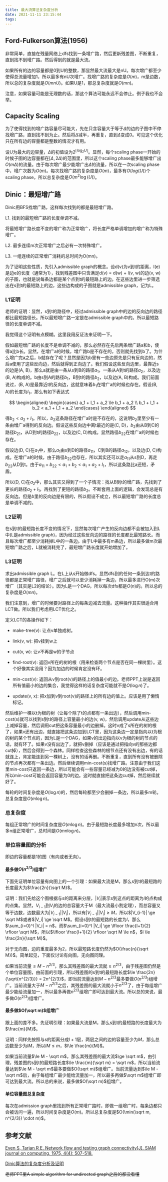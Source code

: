 ```yaml
---
title: 最大流算法复杂度分析
date: 2021-11-11 23:15:44
tags:
---
```


## Ford-Fulkerson算法(1956)

非常简单，直接在残量网络上dfs找到一条增广路，然后更新残差图，不断重复，直到找不到增广路。然后得到的就是最大流。

如果所有的边的容量都是0到U的整数，那显然最大流最大是nU。每次增广都至少使得总流量增加1，所以最多有nU次增广。找增广路的复杂度是$O(m)$，m是边数，所以总的复杂度就是$O(mnU)$。如果U是1，那总复杂度就是$O(mn)$。

注意，如果容量可能是无理数的话，那这个算法可能永远不会停止。例子我也不会举。

## Capacity Scaling

为了使得找到的增广路容量尽可能大，先在只含容量大于等于$\Delta$的边的子图中不停找增广路，直到找不到为止。然后将$\Delta$减半，再重复，直到$\Delta$变成0。可见这个优化只在所有边的容量都是整数的情况才有用。

设U为最大的边容量，$\Delta$的初值设为$2^{\lfloor \log_2 U \rfloor}$。显然，每个scaling phase一开始的时候子图的边容量都在$[\Delta, 2\Delta)$的范围里，所以这个scaling phase最多能够增广出$O(m\Delta)$的流量。由于每次增广最少能增广出$\Delta$的流量，所以在一次scaling phase中，增广次数为$O(m)$。每次找增广路的复杂度是$O(m)$，最多有$O(log(U))$个scaling phase，所以总复杂度是$O(m^2\log(U))$。

## Dinic：最短增广路

Dinic用BFS找增广路，这样每次找到的都是最短增广路。

L1. 找到的最短增广路的长度单调不减。

将最短增广路长度不变的增广称为正常增广，将长度严格单调增加的增广称为特殊增广。

L2. 最多连续m次正常增广之后必有一次特殊增广。

L3. 一组连续的正常增广消耗的总时间为O(mn)。

为了证明这些性质，先引入admissible graph的概念。设d(v)为v到t的距离，l(e)是边e的长度（通常为1），找到残差图中只含满足d(v) = d(w) + l(v, w)的边(v, w)的子图，也就是说每条边都是某个点到t的最短路上的边。在这些边里进一步筛选出在s到t的最短路上的边，这些边构成的子图就是admissible graph，记为L。

### L1证明

老师的证明：显然，s到t的路径中，经过admissible graph中的边的反向边的路径都比最短路径长。所以最短增广路一定是在admissible graph中的。所以最短路径的长度单调不减。

我觉得这个证明有点模糊。这里我用反证法来证明一下。

假如最短增广路的长度不是单调不减的，那么必然存在先后两条增广路a和b，使得a比b长。显然，在增广a的时候，增广路b是不存在的，否则就先找到b了。为什么增广完a之后，b就存在了呢？显然是因为b里有一些边原先是只有反向边的，然后a使用了这些反向边，然后就得到正向边了。我们假设这些反向边里，最靠近s的边是(A, B)，那么a就是由一条从s到B的路径$a_1$，一条从A到t的路径$a_2$，以及边(B, A)构成的。b由s到A的路径$b_1$，B到t的路径$b_2$，以及边(A, B)构成。我们前面说过，(B, A)是最靠近t的反向边，这就意味着$b_1$在增广a的时候也存在。假设(B, A)的长度为$l_1$，那么有如下表达式

$$
\begin{aligned}
    \begin{cases}
        a_1 + l_1 + a_2 \le b_1 + a_2 \\
        b_1 + l_1 + b_2 < a_1 + l_1 + a_2
    \end{cases}
\end{aligned}
$$

得$b_2 < a_2 + l_1$。所以，$b_2$这条路径在增广a时是不存在的，这说明$b_2$里至少有一条由增广a得到的反向边。假设这些反向边中离t最近的是(C, D)，$b_2$由从B到C的路径$b_{21}$，从D到t的路径$b_{22}$，以及边(C, D)构成。显然路径$b_{22}$在增广a的时候也存在。

假设边(D, C)在$a_1$中，那么$a_1$由s到D的路径$a_{11}$，C到B的路径$a_{12}$，以及边(D, C)构成。在增广a的时候，由于路径$b_{22}$也存在，所以其实还可以走$a_{11}$从s到D，再走$b_{22}$从D到t。由于$a_{11}+b_{22} < a_1 + b_2 < a_1 + a_2 + l_1$，所以这条路比a还短，矛盾。

所以(D, C)在$a_2$中，那么其实又得到了一个子情况：找从B到t的增广路，先找到了更长的路径$a_2+l_1$，再找到了更短的路径$b_2$。不断套用上面的逻辑，会发现总是有反向边。但是$b$里的反向边是有限的，所以假设不成立，所以最短增广路的长度总是单调不减的。

### L2证明

在s到t的最短路长度不变的情况下，显然每次增广产生的反向边都不会被加入到L中(L是admissible graph)，因为经过这些反向边的路径的长度都比最短路长。而且每次增广都至少消耗掉L中的一条边。由于L中最多有m条边，所以最多做m次最短增广路之后，L就被消耗完了，最短增广路长度就开始增加了。

### L3证明

求出admissible graph L。在L上从s开始做dfs。显然dfs到的任何一条到达t的路径都是正常增广路径，增广之后就可以至少消耗掉一条边，所以最多进行O(m)次增广（其实是L2的结论）。因为L是一个DAG，所以每次dfs都是$O(n)$的。所以总的复杂度是$O(mn)$。

我们注意到，增广的时候要对路径上的每条边减去流量。这种操作其实很适合用LCT做。所以我们考虑用LCT优化之。

定义LCT的各操作如下：

- make-tree(v): 让点v单独成树。

- link(v, w): 把v挂到w上

- cut(v, w): 让v不再是w的子节点

- find-root(v): 返回v所在的树的根（用来检查两个节点是否在同一棵树里）。这个好像其实没用？因为加边的时候肯定没有环。

- min-cost(v): 返回从v到root(v)的路径上的值最小的边。老师PPT上说是返回所有值最小的边的集合，我觉得这样的话复杂度可能就不是$O(\log n)$了。

- update(v, x): 把x加到v到root(v)的路径上的所有边的值上。应该是用了懒惰标记。

然后维护一棵以t为根的树（让每个除了t的点都有一条出边），然后调用min-cost(s)就可以找到s到t的路径上容量最小的边(v, w)，然后调用update从这些边上减掉容量，然后调用cut把这条容量最小的边删掉。这时v成了s所在的树的根了，如果v还有出边，就直接把这条边加到LCT里，因为这条边一定是指向以t为根的树的某个节点的，因为L是一个DAG，如果v的出边指向以v为根的树的节点的话，就有环了。如果v没有出边了，就把v删掉（应该是通过把指向v的那些边都cut掉），然后会得到一个森林。同样检查这些森林的根节点还有没有出边，有的话就连上，肯定能连到另一棵树上，没有的话再删。不断重复，直到所有没有被删除的节点再次都有一条出边。然后继续调用min-cost(s)找增广路。注意由于我们这里min-cost只返回一条边，所以可能会有一些容量已经减为0的边没有被cut掉，所以min-cost可能会返回容量为0的边。这时就直接把这条边cut掉，然后继续就好了。

每轮的时间复杂度是$O(\log n)$的，然后每轮都至少会删掉一条边，所以最多m轮。总复杂度是$O(m\log n)$。

### 总复杂度

每组正常增广的时间复杂度是$O(m\log n)$。由于最短路长度最多增加n次，所以最多n组正常增广，总时间是$O(mn\log n)$。

### 单位容量图的分析

即边的容量都是1的图（有向或者无向）。

#### 最多做$O(n^{2/3})$组增广

下面先证明单位容量有向图上的一个引理：如果最大流是M，那么s到t的最短路的长度最大为$\frac{2n}{\sqrt M}$。

证明：我们先给这个图根据与s的距离来分层，$|V_i|$表示s到这点的距离为$i$的点构成的点集。显然，$V_{i-1}$到$V_i$的边的总容量大于M（最大流最小割定理），而总容量又等于边数，边数最大为$|V_{i-1}| |V_i|$，所以有$|V_{i-1}| |V_i| \ge M$，所以$|V_{i-1}| \ge \sqrt M$或者$|V_i| \ge \sqrt M$。假设s到t的最短路的长度为$l$，那么$\sum_{i=0}^l |V_i| = n$，而$\sum_{i=0}^l |V_i| \ge \lfloor \frac{l+1}{2} \rfloor \sqrt M$，所以$\lfloor \frac{l+1}{2} \rfloor \sqrt M \le n$，$l \le \frac{2n}{\sqrt M}$。

对于无向图，边的重度最多为2，所以最短路长度仍然为$O(\frac{n}{\sqrt M})$。简单起见，下面仅讨论有向图，无向图同理。

如果当前流量$\le M - n^{2/3}$，那么其残差图的最大流就$\ge n^{2/3}$，由于残差图仍然是个单位容量图，由前面的引理，所以残差图的s到t的最短路长度$\le \frac{2n}{\sqrt{n^{2/3}}} = 2n^{2/3}$，即当前流量达到$M - n^{2/3}$最多要做$O(n^{2/3})$组增广。当前流量大于$M - n^{2/3}$之后，其残差图的最大流就小于$n^{2/3}$了，由于每组增广最少能给流量加一，所以最多再做$n^{2/3}$组增广即可达到最大流。所以总的来说，最多做$O(n^{2/3})$组增广。

#### 最多做$O(\sqrt m)$组增广

跟上面的差不多。先证明引理：如果最大流是M，那么s到t的最短路的长度最大为$\frac{m}{M}$。

证明：同样先按照与s的距离分成$l+1$层，两层之间的边的容量至少为$M$，那么总边数至少为$lM$，所以$lM\le m$，$l\le \frac{m}{M}$。

如果当前流量$\le M - \sqrt m$，那么其残差图的最大流$\ge \sqrt m$，由引理，残差图的s到t的最短路长度$\le \frac{m}{\sqrt m} = \sqrt m$，所以当前流量达到$\le M - \sqrt m$最多要做$O(\sqrt m)$组增广。当前流量达到$\le M - \sqrt m$后，由于每组增广最少能给流量加一，所以最多再做$\sqrt m$组增广即可达到最大流。所以总的来说，最多做$O(\sqrt m)$组增广。

#### 单位容量图总复杂度

每次在admission graph里找到所有正常增广路时，即做一组增广时，每条边都只会被访问一遍，所以时间复杂度是$O(m)$。所以总复杂度是$O(\min(\sqrt m, n^{2/3}) \cdot m)$。

## 参考文献

[Even S, Tarjan R E. Network flow and testing graph connectivity[J]. SIAM journal on computing, 1975, 4(4): 507-518.](http://www.cs.umd.edu/~gasarch/BLOGPAPERS/even-tarjan.pdf)

[Dinic算法的复杂度分析及证明](https://blog.csdn.net/weixin_45313881/article/details/103797411)

~~老师PPT里A simple algorithm for undirected graph之后的都没看懂~~
